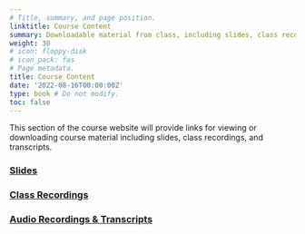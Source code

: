 ```yaml
---
# Title, summary, and page position.
linktitle: Course Content
summary: Downloadable material from class, including slides, class recordings, and audio transcripts.
weight: 30
# icon: floppy-disk
# icon_pack: fas
# Page metadata.
title: Course Content
date: '2022-08-16T00:00:00Z'
type: book # Do not modify.
toc: false
---
```


This section of the course website will provide links for viewing or downloading course material including slides, class recordings, and transcripts.

### [Slides](slides)

### [Class Recordings](recordings)
### [Audio Recordings & Transcripts](audio)

